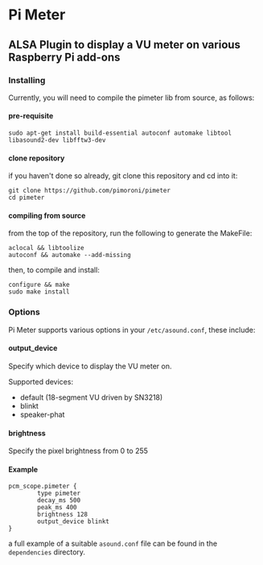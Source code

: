 # Pi Meter

## ALSA Plugin to display a VU meter on various Raspberry Pi add-ons

### Installing

Currently, you will need to compile the pimeter lib from source, as follows:

#### pre-requisite

```
sudo apt-get install build-essential autoconf automake libtool libasound2-dev libfftw3-dev
```

#### clone repository

if you haven't done so already, git clone this repository and cd into it:

```
git clone https://github.com/pimoroni/pimeter
cd pimeter
```

#### compiling from source


from the top of the repository, run the following to generate the MakeFile:

```
aclocal && libtoolize
autoconf && automake --add-missing
```

then, to compile and install:

```
configure && make
sudo make install
```

### Options

Pi Meter supports various options in your `/etc/asound.conf`, these include:

#### output_device

Specify which device to display the VU meter on.

Supported devices:

* default (18-segment VU driven by SN3218)
* blinkt
* speaker-phat

#### brightness

Specify the pixel brightness from 0 to 255

#### Example

```
pcm_scope.pimeter {
        type pimeter
        decay_ms 500
        peak_ms 400
        brightness 128
        output_device blinkt
}
```

a full example of a suitable `asound.conf` file can be found in the `dependencies` directory.

